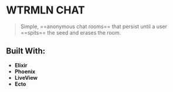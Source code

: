 # WTRMLN CHAT

> Simple, ==anonymous chat rooms== that persist until a user
> ==spits== the seed and erases the room.

## Built With:

- **Elixir**
- **Phoenix**
- **LiveView**
- **Ecto**
